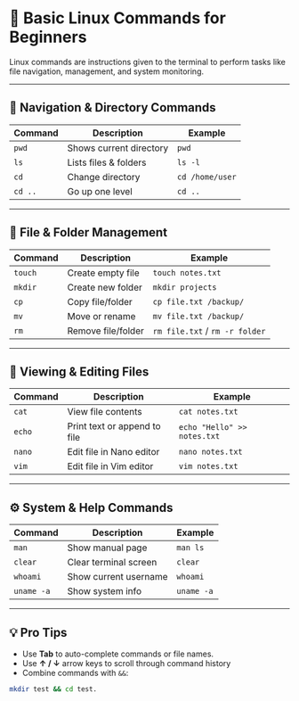 # 📜 Basic Linux Commands for Beginners

Linux commands are instructions given to the terminal to perform tasks like file navigation, management, and system monitoring.

---

## 📂 Navigation & Directory Commands
| Command | Description | Example |
|---------|-------------|---------|
| `pwd` | Shows current directory | `pwd` |
| `ls` | Lists files & folders | `ls -l` |
| `cd` | Change directory | `cd /home/user` |
| `cd ..` | Go up one level | `cd ..` |

---

## 📄 File & Folder Management
| Command | Description | Example |
|---------|-------------|---------|
| `touch` | Create empty file | `touch notes.txt` |
| `mkdir` | Create new folder | `mkdir projects` |
| `cp` | Copy file/folder | `cp file.txt /backup/` |
| `mv` | Move or rename | `mv file.txt /backup/` |
| `rm` | Remove file/folder | `rm file.txt` / `rm -r folder` |

---

## 📖 Viewing & Editing Files
| Command | Description | Example |
|---------|-------------|---------|
| `cat` | View file contents | `cat notes.txt` |
| `echo` | Print text or append to file | `echo "Hello" >> notes.txt` |
| `nano` | Edit file in Nano editor | `nano notes.txt` |
| `vim` | Edit file in Vim editor | `vim notes.txt` |

---

## ⚙ System & Help Commands
| Command | Description | Example |
|---------|-------------|---------|
| `man` | Show manual page | `man ls` |
| `clear` | Clear terminal screen | `clear` |
| `whoami` | Show current username | `whoami` |
| `uname -a` | Show system info | `uname -a` |

---

## 💡 Pro Tips
- Use **Tab** to auto-complete commands or file names.
- Use **↑ / ↓** arrow keys to scroll through command history
- Combine commands with `&&`:
```bash
mkdir test && cd test.
